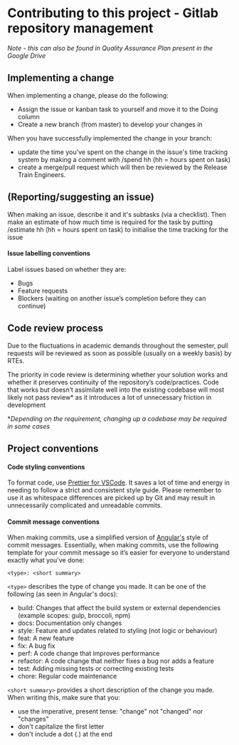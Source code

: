 # Contributing to this project - Gitlab repository management

*Note - this can also be found in Quality Assurance Plan present in the Google Drive*

## Implementing a change

When implementing a change, please do the following:
- Assign the issue or kanban task to yourself and move it to the Doing column
- Create a new branch (from master) to develop your changes in

When you have successfully implemented the change in your branch:
- update the time you've spent on the change in the issue's time tracking system by making a comment with /spend hh (hh = hours spent on task)
- create a merge/pull request which will then be reviewed by the Release Train Engineers.


## (Reporting/suggesting an issue)

When making an issue, describe it and it's subtasks (via a checklist).
Then make an estimate of how much time is required for the task by putting /estimate hh (hh = hours spent on task) to initialise the time tracking for the issue

#### Issue labelling conventions

Label issues based on whether they are:
- Bugs
- Feature requests
- Blockers (waiting on another issue’s completion before they can continue)

## Code review process
Due to the fluctuations in academic demands throughout the semester, pull requests will be reviewed as soon as possible (usually on a weekly basis) by RTEs.

The priority in code review is determining whether your solution works and whether it preserves continuity of the repository’s code/practices. Code that works but doesn’t assimilate well into the existing codebase will most likely not pass review* as it introduces a lot of unnecessary friction in development 

**Depending on the requirement, changing up a codebase may be required in some cases*

## Project conventions
#### Code styling conventions
To format code, use [Prettier for VSCode](https://marketplace.visualstudio.com/items?itemName=esbenp.prettier-vscode). It saves a lot of time and energy in needing to follow a strict and consistent style guide. Please remember to use it as whitespace differences are picked up by Git and may result in unnecessarily complicated and unreadable commits.

#### Commit message conventions
When making commits, use a simplified version of [Angular's](https://github.com/angular/angular/blob/master/CONTRIBUTING.md#commit-message-header) style of commit messages. Essentially, when making commits, use the following template for your commit message so it’s easier for everyone to understand exactly what you've done:

`<type>: <short summary>`

`<type>` describes the type of change you made. It can be one of the following (as seen in Angular's docs):

- build: Changes that affect the build system or external dependencies (example scopes: gulp, broccoli, npm)
- docs: Documentation only changes
- style: Feature and updates related to styling (not logic or behaviour)
- feat: A new feature
- fix: A bug fix
- perf: A code change that improves performance
- refactor: A code change that neither fixes a bug nor adds a feature
- test: Adding missing tests or correcting existing tests
- chore: Regular code maintenance


`<short summary>` provides a short description of the change you made. When writing this, make sure that you:
- use the imperative, present tense: "change" not "changed" nor "changes"
- don't capitalize the first letter
- don't include a dot (.) at the end
